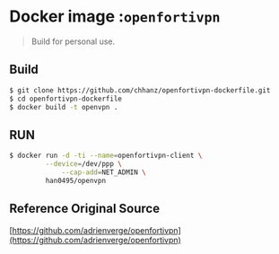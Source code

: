 # Docker image :`openfortivpn`
> Build for personal use.   

## Build
```bash
$ git clone https://github.com/chhanz/openfortivpn-dockerfile.git
$ cd openfortivpn-dockerfile
$ docker build -t openvpn .
```
   
## RUN
```bash
$ docker run -d -ti --name=openfortivpn-client \
   	     --device=/dev/ppp \
             --cap-add=NET_ADMIN \
 	     han0495/openvpn
```
   
## Reference Original Source
[https://github.com/adrienverge/openfortivpn](https://github.com/adrienverge/openfortivpn)
